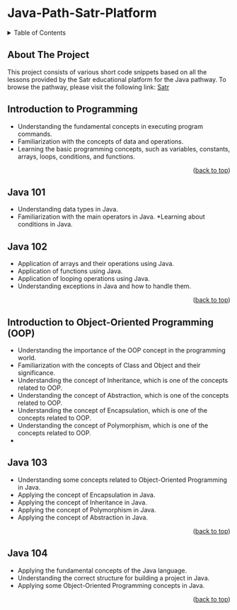 # Java-Path-Satr-Platform


<a name="readme-top"></a>
<!-- TABLE OF CONTENTS -->
<details>
  <summary>Table of Contents</summary>
  <ol>
    <li><a href="#about-the-project">About The Project</a></li>
    <li><a href="#introduction-to-programming">Introduction to Programming</a></li>
    <li><a href="#java-101">Java 101</a></li>
    <li><a href="#java-102">Java 102</a></li>
    <li><a href="#introduction-to-object-oriented-programming">Introduction to Object-Oriented Programming (OOP)</a></li>
    <li><a href="#java-103">Java 103</a></li>
    <li><a href="#java-104">Java 104</a></li>
      
   
  </ol>
</details>


## About The Project

This project consists of various short code snippets based on all the lessons provided by the Satr educational platform for the Java pathway.
To browse the pathway, please visit the following link: [Satr](https://satr.codes/path/rcqQIkvMEE/view)



## Introduction to Programming

* Understanding the fundamental concepts in executing program commands.
* Familiarization with the concepts of data and operations.
* Learning the basic programming concepts, such as variables, constants, arrays, loops, conditions, and functions.


<p align="right">(<a href="#readme-top">back to top</a>)</p>

## Java 101

* Understanding data types in Java.
* Familiarization with the main operators in Java.
*Learning about conditions in Java.


## Java 102
* Application of arrays and their operations using Java.
* Application of functions using Java.
* Application of looping operations using Java.
* Understanding exceptions in Java and how to handle them.

<p align="right">(<a href="#readme-top">back to top</a>)</p>

## Introduction to Object-Oriented Programming (OOP)

* Understanding the importance of the OOP concept in the programming world.
* Familiarization with the concepts of Class and Object and their significance.
* Understanding the concept of Inheritance, which is one of the concepts related to OOP.
* Understanding the concept of Abstraction, which is one of the concepts related to OOP.
* Understanding the concept of Encapsulation, which is one of the concepts related to OOP.
* Understanding the concept of Polymorphism, which is one of the concepts related to OOP.
* 
## Java 103

* Understanding some concepts related to Object-Oriented Programming in Java.
* Applying the concept of Encapsulation in Java.
* Applying the concept of Inheritance in Java.
* Applying the concept of Polymorphism in Java.
* Applying the concept of Abstraction in Java.

<p align="right">(<a href="#readme-top">back to top</a>)</p>

## Java 104

* Applying the fundamental concepts of the Java language.
* Understanding the correct structure for building a project in Java.
* Applying some Object-Oriented Programming concepts in Java.




<p align="right">(<a href="#readme-top">back to top</a>)</p>




